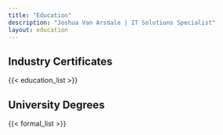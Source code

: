 ```yaml
---
title: "Education"
description: "Joshua Van Arsdale | IT Solutions Specialist"
layout: education
---
```


<h2 class="lightweight">
Industry Certificates
</h2>
<div class="education-grid">
{{< education_list >}}

</div>
<h2 class="lightweight">
University Degrees
</h2>
<div>
{{< formal_list >}}
</div>
